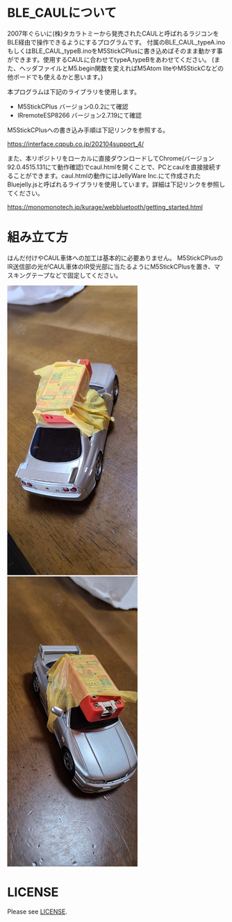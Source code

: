 # BLE_CAULについて
2007年ぐらいに(株)タカラトミーから発売されたCAULと呼ばれるラジコンをBLE経由で操作できるようにするプログラムです。
付属のBLE_CAUL_typeA.inoもしくはBLE_CAUL_typeB.inoをM5StickCPlusに書き込めばそのまま動かす事ができます。使用するCAULに合わせてtypeA,typeBをあわせてください。
(また、ヘッダファイルとM5.begin関数を変えればM5Atom liteやM5StickCなどの他ボードでも使えるかと思います。)

本プログラムは下記のライブラリを使用します。
- M5StickCPlus バージョン0.0.2にて確認
- IRremoteESP8266 バージョン2.7.19にて確認

M5StickCPlusへの書き込み手順は下記リンクを参照する。

https://interface.cqpub.co.jp/202104support_4/

また、本リポジトリをローカルに直接ダウンロードしてChrome(バージョン92.0.4515.131にて動作確認)でcaul.htmlを開くことで、PCとcaulを直接接続することができます。caul.htmlの動作にはJellyWare Inc.にて作成されたBluejelly.jsと呼ばれるライブラリを使用しています。詳細は下記リンクを参照してください。

https://monomonotech.jp/kurage/webbluetooth/getting_started.html

# 組み立て方
はんだ付けやCAUL車体への加工は基本的に必要ありません。
M5StickCPlusのIR送信部の光がCAUL車体のIR受光部に当たるようにM5StickCPlusを置き、マスキングテープなどで固定してください。

<img src="https://github.com/henjin0/BLE_CAUL/blob/main/image/back.jpg?raw=true" width="300"> <img src="https://github.com/henjin0/BLE_CAUL/blob/main/image/front.jpg?raw=true" width="300">


# LICENSE
Please see [LICENSE](LICENSE).

